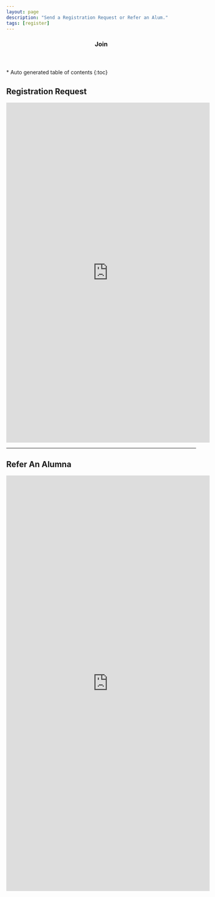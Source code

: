```yaml
---
layout: page
description: "Send a Registration Request or Refer an Alum."
tags: [register]
---
```



<section id="table-of-contents" class="toc">
  <header>
    <h3 >Join</h3>
  </header>
<div id="drawer" markdown="1">
*  Auto generated table of contents
{:toc}
</div>
</section><!-- /#table-of-contents -->

## Registration Request
<iframe src="https://docs.google.com/forms/d/1TYzcvzzAS5EP6TpK9YKKQVIkDnyN7WRP0U6FJTHx_9M/viewform?embedded=true" width="540" height="900" frameborder="0" marginheight="0" marginwidth="0">Loading...</iframe>

<br>

<hr>

## Refer An Alumna
<iframe src="https://docs.google.com/forms/d/1aGEGVv6uhZ7FcwdO2hVmDcj1ZMQNWkerX_BJb_9m7rI/viewform?embedded=true" width="540" height="1100" frameborder="0" marginheight="0" marginwidth="0">Loading...</iframe>
